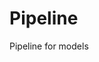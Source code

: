# Pipeline
Pipeline for models

<script src="https://utteranc.es/client.js"
         repo="jhqian0909.github.io/Pipeline"
         issue-term="pathname"
         theme="github-light"
         crossorigin="anonymous"
         async>
</script>
